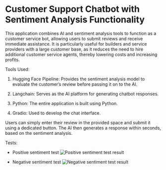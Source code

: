 # Customer Support Chatbot with Sentiment Analysis Functionality

This application combines AI and sentiment analysis tools to function as a customer service bot, allowing users to submit reviews and receive immediate assistance. It is particularly useful for builders and service providers with a large customer base, as it reduces the need to hire additional customer service agents, thereby lowering costs and increasing profits.

Tools Used:

1. Hugging Face Pipeline: Provides the sentiment analysis model to evaluate the customer’s review before passing it on to the AI.


2. Langchain: Serves as the AI platform for generating chatbot responses.


3. Python: The entire application is built using Python.


4. Gradio: Used to develop the chat interface.



Users can simply enter their review in the provided space and submit it using a dedicated button. The AI then generates a response within seconds, based on the sentiment analysis.

Tests:
* Positive sentiment test
![Positive sentiment test result](https://github.com/user-attachments/assets/3606c50b-5ccb-450f-9321-913a9e02c32d)

* Negative sentiment test
![Negative sentiment test result](https://github.com/user-attachments/assets/367b4d42-08e6-4f52-a087-8ba1755b594c)
